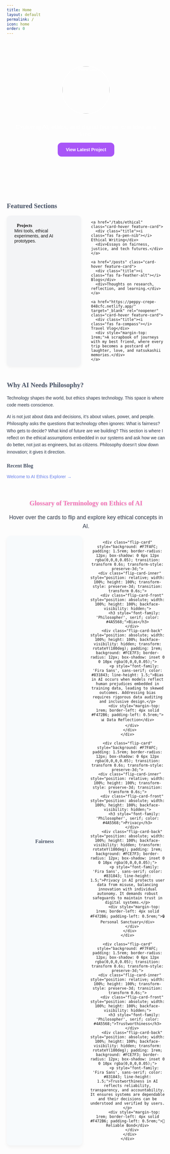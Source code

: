 ```yaml
---
title: Home
layout: default
permalink: /
icon: home
order: 0
---
```


<!-- Custom Fonts -->
<link href="https://fonts.googleapis.com/css2?family=Fira+Sans:wght@400;600&family=DM+Serif+Display&display=swap" rel="stylesheet">

<!-- Parallax Background -->
<div style="background: url('/assets/img/parallax-bg.jpg'); background-size: cover; background-position: center; background-repeat: no-repeat; padding: 5rem 1rem; text-align: center; color: white;">
  <img src="/assets/img/avatar.jpg" alt="Purvi Jain" style="width: 150px; height: 150px; border-radius: 50%; border: 2px solid #fff; box-shadow: 0 0 15px rgba(255,255,255,0.3);" loading="lazy">
  
  <h1 id="typed-text" style="font-size: 2.8rem; font-family: 'DM Serif Display', serif; margin-top: 1rem;"></h1>
  
  <p style="font-size: 1.2rem; max-width: 700px; margin: 1rem auto; font-family: 'Fira Sans', sans-serif;">
    Exploring AI, ethics, and digital futures, one idea at a time.
  </p>
  
  <a href="/tabs/projects" class="btn-custom" style="display: block; margin: 0 auto; width: fit-content; background-color: #a855f7; color: white; padding: 12px 24px; border-radius: 12px; text-decoration: none; font-family: 'Fira Sans', sans-serif; font-weight: 600; border: 2px solid #a855f7; transition: all 0.3s ease;">
    View Latest Project
  </a>
</div>

<!-- Featured Sections -->
<div style="max-width: 900px; margin: 4rem auto; font-family: 'Fira Sans', sans-serif;">
  <h2 style="font-family: 'Philosopher', serif; font-weight: 700; color: #4A5568; text-shadow: 0 2px 4px rgba(0,0,0,0.1);">Featured Sections</h2>

  <style>
    .feature-grid {
      display: grid;
      grid-template-columns: repeat(2, 1fr);
      gap: 2rem; /* Increased gap for more space */
      max-width: 900px;
      margin: 0 auto;
    }
    .feature-card .title {
      display: flex; align-items: center; gap: 0.5rem; font-weight: 700; font-family: 'Philosopher', serif;
    }
    .feature-card i { color: #667EEA; }
    .feature-card {
      background: #F7FAFC;
      padding: 1.5rem;
      border-radius: 12px;
      box-shadow: 0 6px 12px rgba(0,0,0,0.05);
      transition: transform 0.3s ease;
    }
    .feature-card:hover {
      transform: translateY(-5px);
    }
    @media (max-width: 600px) {
      .feature-grid {
        grid-template-columns: 1fr;
      }
    }
    .btn-custom {
      background-color: #a855f7;
      color: white;
      padding: 12px 24px;
      border-radius: 12px;
      text-decoration: none;
      font-weight: 600;
      font-family: 'Fira Sans', sans-serif;
      border: 2px solid #a855f7;
      transition: all 0.3s ease;
    }
    .btn-custom:hover {
      background-color: #7c3aed;
      border-color: #7c3aed;
    }
    .card-hover {
      flex: 1 1 250px;
      background: #F3F4F6;
      padding: 1.5rem;
      border-radius: 10px;
      box-shadow: 0 4px 10px rgba(0,0,0,0.05);
      text-decoration: none;
      color: #111;
      transition: transform 0.2s ease, background 0.3s ease;
    }
    .card-hover:hover {
      background: #E0E7FF;
      transform: translateY(-5px);
    }
  </style>

  <div class="feature-grid">
    <a href="/tabs/projects" class="card-hover feature-card">
      <div class="title"><i class="fas fa-code"></i> Projects</div>
      <div>Mini tools, ethical experiments, and AI prototypes.</div>
    </a>

    <a href="/tabs/ethical" class="card-hover feature-card">
      <div class="title"><i class="fas fa-pen-nib"></i> Ethical Writing</div>
      <div>Essays on fairness, justice, and tech futures.</div>
    </a>

    <a href="/posts" class="card-hover feature-card">
      <div class="title"><i class="fas fa-feather-alt"></i> Blogs</div>
      <div>Thoughts on research, reflection, and learning.</div>
    </a>

    <a href="https://peppy-crepe-048cfc.netlify.app/" target="_blank" rel="noopener" class="card-hover feature-card">
      <div class="title"><i class="fas fa-compass"></i> Travel Vlog</div>
      <div style="margin-top: 1rem;">A scrapbook of journeys with my best friend, where every trip becomes a postcard of laughter, love, and natsukashii memories.</div>
    </a>
  </div>

  <h2 style="margin-top: 3rem; font-family: 'Philosopher', serif; font-weight: 700; color: #4A5568; text-shadow: 0 2px 4px rgba(0,0,0,0.1);">Why AI Needs Philosophy?</h2>
  <p style="font-family: 'Fira Sans', sans-serif; line-height: 1.6; color: #2D3748;">
    Technology shapes the world, but ethics shapes technology. This space is where code meets conscience.
  </p>
  <p style="font-family: 'Fira Sans', sans-serif; line-height: 1.6; color: #2D3748;">
    AI is not just about data and decisions, it’s about values, power, and people. Philosophy asks the questions that
    technology often ignores: What is fairness? Who gets to decide? What kind of future are we building? This section is
    where I reflect on the ethical assumptions embedded in our systems and ask how we can do better, not just as engineers,
    but as citizens. Philosophy doesn’t slow down innovation; it gives it direction.
  </p>

  <h3 style="font-family: 'Philosopher', serif; font-weight: 700; color: #4A5568;">Recent Blog</h3>
  <p><a href="/posts/2025-07-22-welcome" style="color: #667EEA; text-decoration: none; transition: color 0.3s;">Welcome to AI Ethics Explorer →</a></p>
</div>

<!-- Glossary of Terminology on Ethics of AI -->
<div style="max-width: 900px; margin: 4rem auto; text-align: center; font-family: 'Fira Sans', sans-serif;">
  <h2 style="font-family: 'Philosopher', serif; font-weight: 700; color: #F472B6; text-shadow: 0 2px 4px rgba(0,0,0,0.1);">Glossary of Terminology on Ethics of AI</h2>
  <p style="max-width: 700px; margin: 1rem auto; font-size: 1.1rem; line-height: 1.6; color: #2D3748;">
    Hover over the cards to flip and explore key ethical concepts in AI.
  </p>
  <div style="display: grid; grid-template-columns: 1fr 1fr; grid-template-rows: 1fr 1fr; gap: 1.5rem; perspective: 1000px;">
    <div class="flip-card" style="background: #F7FAFC; padding: 1.5rem; border-radius: 12px; box-shadow: 0 6px 12px rgba(0,0,0,0.05); transition: transform 0.6s; transform-style: preserve-3d;">
      <div class="flip-card-inner" style="position: relative; width: 100%; height: 100%; transform-style: preserve-3d; transition: transform 0.6s;">
        <div class="flip-card-front" style="position: absolute; width: 100%; height: 100%; backface-visibility: hidden;">
          <h3 style="font-family: 'Philosopher', serif; color: #4A5568;">Fairness</h3>
        </div>
        <div class="flip-card-back" style="position: absolute; width: 100%; height: 100%; backface-visibility: hidden; transform: rotateY(180deg); padding: 1rem; background: #FCE7F3; border-radius: 12px; box-shadow: inset 0 0 10px rgba(0,0,0,0.05);">
          <p style="font-family: 'Fira Sans', sans-serif; color: #831843; line-height: 1.5;">Fairness in AI ensures equitable treatment across all individuals, mitigating discrimination based on race, gender, or socioeconomic status. It involves designing systems that prioritize justice and equal opportunity.</p>
          <div style="margin-top: 1rem; border-left: 4px solid #F472B6; padding-left: 0.5rem;">🌱 Ethical Balance</div>
        </div>
      </div>
    </div>

    <div class="flip-card" style="background: #F7FAFC; padding: 1.5rem; border-radius: 12px; box-shadow: 0 6px 12px rgba(0,0,0,0.05); transition: transform 0.6s; transform-style: preserve-3d;">
      <div class="flip-card-inner" style="position: relative; width: 100%; height: 100%; transform-style: preserve-3d; transition: transform 0.6s;">
        <div class="flip-card-front" style="position: absolute; width: 100%; height: 100%; backface-visibility: hidden;">
          <h3 style="font-family: 'Philosopher', serif; color: #4A5568;">Bias</h3>
        </div>
        <div class="flip-card-back" style="position: absolute; width: 100%; height: 100%; backface-visibility: hidden; transform: rotateY(180deg); padding: 1rem; background: #FCE7F3; border-radius: 12px; box-shadow: inset 0 0 10px rgba(0,0,0,0.05);">
          <p style="font-family: 'Fira Sans', sans-serif; color: #831843; line-height: 1.5;">Bias in AI occurs when models reflect human prejudices embedded in training data, leading to skewed outcomes. Addressing bias requires rigorous data auditing and inclusive design.</p>
          <div style="margin-top: 1rem; border-left: 4px solid #F472B6; padding-left: 0.5rem;">📊 Data Reflection</div>
        </div>
      </div>
    </div>

    <div class="flip-card" style="background: #F7FAFC; padding: 1.5rem; border-radius: 12px; box-shadow: 0 6px 12px rgba(0,0,0,0.05); transition: transform 0.6s; transform-style: preserve-3d;">
      <div class="flip-card-inner" style="position: relative; width: 100%; height: 100%; transform-style: preserve-3d; transition: transform 0.6s;">
        <div class="flip-card-front" style="position: absolute; width: 100%; height: 100%; backface-visibility: hidden;">
          <h3 style="font-family: 'Philosopher', serif; color: #4A5568;">Privacy</h3>
        </div>
        <div class="flip-card-back" style="position: absolute; width: 100%; height: 100%; backface-visibility: hidden; transform: rotateY(180deg); padding: 1rem; background: #FCE7F3; border-radius: 12px; box-shadow: inset 0 0 10px rgba(0,0,0,0.05);">
          <p style="font-family: 'Fira Sans', sans-serif; color: #831843; line-height: 1.5;">Privacy in AI protects user data from misuse, balancing innovation with individual autonomy. It demands robust safeguards to maintain trust in digital systems.</p>
          <div style="margin-top: 1rem; border-left: 4px solid #F472B6; padding-left: 0.5rem;">🔒 Personal Sanctuary</div>
        </div>
      </div>
    </div>

    <div class="flip-card" style="background: #F7FAFC; padding: 1.5rem; border-radius: 12px; box-shadow: 0 6px 12px rgba(0,0,0,0.05); transition: transform 0.6s; transform-style: preserve-3d;">
      <div class="flip-card-inner" style="position: relative; width: 100%; height: 100%; transform-style: preserve-3d; transition: transform 0.6s;">
        <div class="flip-card-front" style="position: absolute; width: 100%; height: 100%; backface-visibility: hidden;">
          <h3 style="font-family: 'Philosopher', serif; color: #4A5568;">Trustworthiness</h3>
        </div>
        <div class="flip-card-back" style="position: absolute; width: 100%; height: 100%; backface-visibility: hidden; transform: rotateY(180deg); padding: 1rem; background: #FCE7F3; border-radius: 12px; box-shadow: inset 0 0 10px rgba(0,0,0,0.05);">
          <p style="font-family: 'Fira Sans', sans-serif; color: #831843; line-height: 1.5;">Trustworthiness in AI reflects reliability, transparency, and accountability. It ensures systems are dependable and their decisions can be understood and verified by users.</p>
          <div style="margin-top: 1rem; border-left: 4px solid #F472B6; padding-left: 0.5rem;">🤝 Reliable Bond</div>
        </div>
      </div>
    </div>
  </div>
  <style>
    .flip-card:hover .flip-card-inner {
      transform: rotateY(180deg);
    }
    .flip-card {
      position: relative;
      min-height: 150px;
    }
    .flip-card-front, .flip-card-back {
      position: absolute;
      top: 0; left: 0; width: 100%; height: 100%;
      display: flex; align-items: center; justify-content: center;
      backface-visibility: hidden;
    }
    @media (max-width: 600px) {
      .flip-card {
        min-height: 120px;
      }
    }
  </style>
</div>

<!-- 🎙️ YouTube Podcast Section -->
<div style="max-width: 900px; margin: 4rem auto; text-align: center; font-family: 'Fira Sans', sans-serif;">
  <h2 style="font-family: 'Philosopher', serif; font-weight: 700; color: #4A5568; text-shadow: 0 2px 4px rgba(0,0,0,0.1);">🎙️ United by Fascination for Learning</h2>
  <p style="max-width: 700px; margin: 1rem auto; font-size: 1.1rem;">
    I also host a podcast and YouTube channel exploring curiosity, meaning, and interdisciplinary learning. 
    Join me as I talk about philosophy, tech, ethics, and everything in between.
  </p>
  <iframe width="100%" height="315" src="https://www.youtube.com/embed/O9JnMjOlDcw" 
    title="YouTube video player" frameborder="0" allowfullscreen style="border-radius: 12px; box-shadow: 0 0 15px rgba(0,0,0,0.1);">
  </iframe>
  <p style="margin-top: 1rem;">
    <a href="https://www.youtube.com/@unitedbyfascinationforlearning" target="_blank" class="btn-custom">
      📺 Watch More on YouTube
    </a>
  </p>
</div>

<!-- Typing Animation Script -->
<script src="https://cdn.jsdelivr.net/npm/typed.js@2.0.12"></script>
<script>
  var typed = new Typed("#typed-text", {
    strings: [
      "Hi, I’m Purvi Jain.",
      "Researcher. Writer. Explorer of Ethical AI.",
      "Welcome to my digital garden 🌱"
    ],
    typeSpeed: 50,
    backSpeed: 25,
    loop: true
  });
</script>

<!-- Footer -->
<footer style="text-align: center; margin-top: 5rem; font-size: 0.9rem; color: #888;">
  © 2025 — Built with love, code, and critical questions 
</footer>
